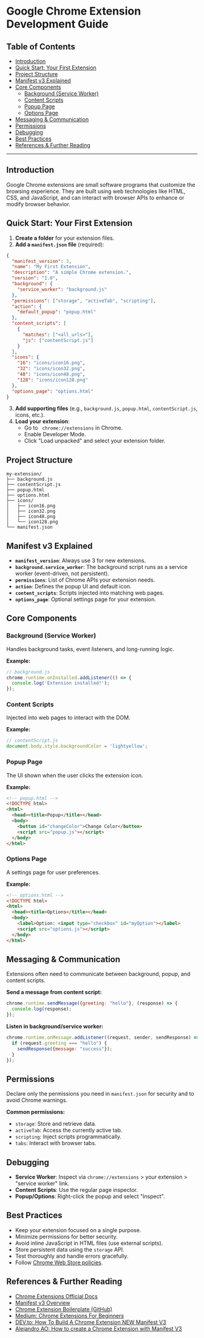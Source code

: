 # Google Chrome Extension Development Guide

## Table of Contents
- [Introduction](#introduction)
- [Quick Start: Your First Extension](#quick-start-your-first-extension)
- [Project Structure](#project-structure)
- [Manifest v3 Explained](#manifest-v3-explained)
- [Core Components](#core-components)
  - [Background (Service Worker)](#background-service-worker)
  - [Content Scripts](#content-scripts)
  - [Popup Page](#popup-page)
  - [Options Page](#options-page)
- [Messaging & Communication](#messaging--communication)
- [Permissions](#permissions)
- [Debugging](#debugging)
- [Best Practices](#best-practices)
- [References & Further Reading](#references--further-reading)

---

## Introduction
Google Chrome extensions are small software programs that customize the browsing experience. They are built using web technologies like HTML, CSS, and JavaScript, and can interact with browser APIs to enhance or modify browser behavior.

## Quick Start: Your First Extension
1. **Create a folder** for your extension files.
2. **Add a `manifest.json` file** (required):

```json
{
  "manifest_version": 3,
  "name": "My First Extension",
  "description": "A simple Chrome extension.",
  "version": "1.0",
  "background": {
    "service_worker": "background.js"
  },
  "permissions": ["storage", "activeTab", "scripting"],
  "action": {
    "default_popup": "popup.html"
  },
  "content_scripts": [
    {
      "matches": ["<all_urls>"],
      "js": ["contentScript.js"]
    }
  ],
  "icons": {
    "16": "icons/icon16.png",
    "32": "icons/icon32.png",
    "48": "icons/icon48.png",
    "128": "icons/icon128.png"
  },
  "options_page": "options.html"
}
```

3. **Add supporting files** (e.g., `background.js`, `popup.html`, `contentScript.js`, icons, etc.).
4. **Load your extension**:
   - Go to ` chrome://extensions` in Chrome.
   - Enable Developer Mode.
   - Click "Load unpacked" and select your extension folder.

## Project Structure
```
my-extension/
├── background.js
├── contentScript.js
├── popup.html
├── options.html
├── icons/
│   ├── icon16.png
│   ├── icon32.png
│   ├── icon48.png
│   └── icon128.png
└── manifest.json
```

## Manifest v3 Explained
- **`manifest_version`**: Always use 3 for new extensions.
- **`background.service_worker`**: The background script runs as a service worker (event-driven, not persistent).
- **`permissions`**: List of Chrome APIs your extension needs.
- **`action`**: Defines the popup UI and default icon.
- **`content_scripts`**: Scripts injected into matching web pages.
- **`options_page`**: Optional settings page for your extension.

## Core Components
### Background (Service Worker)
Handles background tasks, event listeners, and long-running logic.

**Example:**
```js
// background.js
chrome.runtime.onInstalled.addListener(() => {
  console.log('Extension installed!');
});
```

### Content Scripts
Injected into web pages to interact with the DOM.

**Example:**
```js
// contentScript.js
document.body.style.backgroundColor = 'lightyellow';
```

### Popup Page
The UI shown when the user clicks the extension icon.

**Example:**
```html
<!-- popup.html -->
<!DOCTYPE html>
<html>
  <head><title>Popup</title></head>
  <body>
    <button id="changeColor">Change Color</button>
    <script src="popup.js"></script>
  </body>
</html>
```

### Options Page
A settings page for user preferences.

**Example:**
```html
<!-- options.html -->
<!DOCTYPE html>
<html>
  <head><title>Options</title></head>
  <body>
    <label>Option: <input type="checkbox" id="myOption"></label>
    <script src="options.js"></script>
  </body>
</html>
```

## Messaging & Communication
Extensions often need to communicate between background, popup, and content scripts.

**Send a message from content script:**
```js
chrome.runtime.sendMessage({greeting: "hello"}, (response) => {
  console.log(response);
});
```

**Listen in background/service worker:**
```js
chrome.runtime.onMessage.addListener((request, sender, sendResponse) => {
  if (request.greeting === "hello") {
    sendResponse({message: "success"});
  }
});
```

## Permissions
Declare only the permissions you need in `manifest.json` for security and to avoid Chrome warnings.

**Common permissions:**
- `storage`: Store and retrieve data.
- `activeTab`: Access the currently active tab.
- `scripting`: Inject scripts programmatically.
- `tabs`: Interact with browser tabs.

## Debugging
- **Service Worker**: Inspect via `chrome://extensions` > your extension > "service worker" link.
- **Content Scripts**: Use the regular page inspector.
- **Popup/Options**: Right-click the popup and select "Inspect".

## Best Practices
- Keep your extension focused on a single purpose.
- Minimize permissions for better security.
- Avoid inline JavaScript in HTML files (use external scripts).
- Store persistent data using the `storage` API.
- Test thoroughly and handle errors gracefully.
- Follow [Chrome Web Store policies](https://developer.chrome.com/docs/webstore/program-policies/).

## References & Further Reading
- [Chrome Extensions Official Docs](https://developer.chrome.com/docs/extensions/)
- [Manifest v3 Overview](https://developer.chrome.com/docs/extensions/mv3/)
- [Chrome Extension Boilerplate (GitHub)](https://github.com/alejandro-ao/chrome-extension-boilerplate)
- [Medium: Chrome Extensions For Beginners](https://jl978.medium.com/chrome-extensions-for-beginners-46019a826cd6)
- [DEV.to: How To Build A Chrome Extension NEW Manifest V3](https://dev.to/anobjectisa/how-to-build-a-chrome-extension-new-manifest-v3-5edk)
- [Alejandro AO: How to create a Chrome Extension with Manifest V3](https://alejandro-ao.com/how-to-create-a-chrome-extension-with-manifest-v3/) 